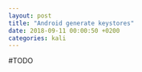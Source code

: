 ```yaml
---
layout: post
title: "Android generate keystores"
date: 2018-09-11 00:00:50 +0200
categories: kali
---
```


#TODO
